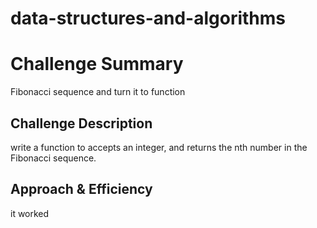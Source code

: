 # data-structures-and-algorithms
# Challenge Summary
 Fibonacci sequence and turn it to function 

## Challenge Description
write a function to accepts an integer, and returns the nth number in the Fibonacci sequence.

## Approach & Efficiency
it worked  
